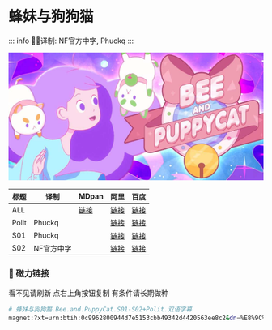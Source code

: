 # 蜂妹与狗狗猫

::: info
✍🏻译制: NF官方中字, Phuckq
:::

![Bee-Puppycat.jpg](Bee-Puppycat.jpg)

| 标题 | 译制 | MDpan | 阿里 | 百度 |
| --- | --- | --- | --- | --- |
| ALL |  |[链接](https://mdpan.tk/%E8%9C%82%E5%A6%B9%E4%B8%8E%E7%8B%97%E7%8B%97%E7%8C%AB) |[链接](https://www.aliyundrive.com/s/c5rqp6sWSdK) |[链接](https://pan.baidu.com/s/1RzT4zUW483QuzPM8xlLymQ?pwd=3rew) |
| Polit | Phuckq |  |[链接](https://www.aliyundrive.com/s/c5rqp6sWSdK) |[链接](https://pan.baidu.com/s/1wXzCVSJOOGMAwt9ixet8Rw?pwd=rsah) |
| S01 | Phuckq |  |[链接](https://www.aliyundrive.com/s/c5rqp6sWSdK) |[链接](https://pan.baidu.com/s/1-uYsRmePLrxfrCLC4c4n-g?pwd=7dje) |
| S02 | NF官方中字 |  |[链接](https://www.aliyundrive.com/s/c5rqp6sWSdK) |[链接](https://pan.baidu.com/s/11KLbTpjhBcq038RSkDsGrw?pwd=m4xa) |

### 🧲 磁力链接

看不见请刷新 点右上角按钮复制 有条件请长期做种

```bash
# 蜂妹与狗狗猫.Bee.and.PuppyCat.S01-S02+Polit.双语字幕
magnet:?xt=urn:btih:0c9962800944d7e5153cbb49342d4420563ee8c2&dn=%E8%9C%82%E5%A6%B9%E4%B8%8E%E7%8B%97%E7%8B%97%E7%8C%AB.Bee.and.PuppyCat.S01-S02%2BPolit.%E5%8F%8C%E8%AF%AD%E5%AD%97%E5%B9%95&tr=http%3A%2F%2Falltorrents.net%3A80%2Fbt%2Fannounce.php&tr=http%3A%2F%2Fbluebird-hd.org%2Fannounce.php&tr=http%3A%2F%2Fwww.thetradersden.org%2Fforums%2Ftracker%2Fannounce.php&tr=http%3A%2F%2Ftracker.trancetraffic.com%3A80%2Fannounce.php&tr=http%3A%2F%2Firrenhaus.dyndns.dk%3A80%2Fannounce.php&tr=http%3A%2F%2F1337.abcvg.info%3A80%2Fannounce&tr=http%3A%2F%2Fbt.beatrice-raws.org%3A80%2Fannounce&tr=http%3A%2F%2Fwww.tribalmixes.com%3A80%2Fannounce.php&tr=http%3A%2F%2Fwww.wareztorrent.com%3A80%2Fannounce
```